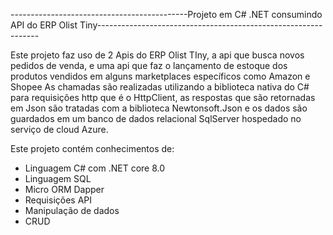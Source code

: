 --------------------------------------------Projeto em C# .NET consumindo API do ERP Olist Tiny---------------------------------------------------------------
 
 
 
 Este projeto faz uso de 2 Apis do ERP Olist TIny, a api que busca novos pedidos de venda, e uma api que faz o lançamento de estoque dos produtos vendidos em alguns marketplaces específicos como Amazon e Shopee
 As chamadas são realizadas utilizando a biblioteca nativa do C# para requisições http que é o HttpClient,
 as respostas que são retornadas em Json são tratadas com a biblioteca Newtonsoft.Json
 e os dados são guardados em um banco de dados relacional SqlServer hospedado no serviço de cloud Azure.

 Este projeto contém conhecimentos de:
 - Linguagem C# com .NET core 8.0
 - Linguagem SQL
 - Micro ORM Dapper
 - Requisições API
 - Manipulação de dados
 - CRUD

